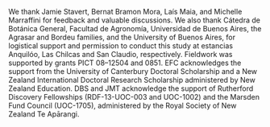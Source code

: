 We thank Jamie Stavert, Bernat Bramon Mora, Laís Maia, and Michelle Marraffini for feedback and valuable discussions. 
We also thank Cátedra de Botánica General, Facultad de Agronomía, Universidad de Buenos Aires, the Agrasar and Bordeu families, and the University of Buenos Aires, for logistical support and permission to conduct this study at estancias Anquilóo, Las Chilcas and San Claudio, respectively. 
Fieldwork was supported by grants PICT 08–12504 and 0851. 
EFC acknowledges the support from the University of Canterbury Doctoral Scholarship and a New Zealand International Doctoral Research Scholarship administered by New Zealand Education.
DBS and JMT acknowledge the support of Rutherford Discovery Fellowships (RDF-13-UOC-003 and UOC-1002) and the Marsden Fund Council (UOC-1705), administered by the Royal Society of New Zealand Te Apārangi.

